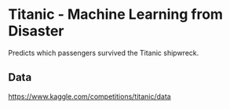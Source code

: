 # Titanic - Machine Learning from Disaster
Predicts which passengers survived the Titanic shipwreck.

## Data
https://www.kaggle.com/competitions/titanic/data

